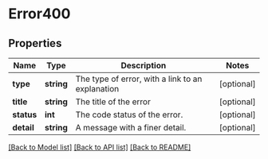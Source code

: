 # Error400

## Properties
Name | Type | Description | Notes
------------ | ------------- | ------------- | -------------
**type** | **string** | The type of error, with a link to an explanation | [optional] 
**title** | **string** | The title of the error | [optional] 
**status** | **int** | The code status of the error. | [optional] 
**detail** | **string** | A message with a finer detail. | [optional] 

[[Back to Model list]](../../README.md#documentation-for-models) [[Back to API list]](../../README.md#documentation-for-api-endpoints) [[Back to README]](../../README.md)


